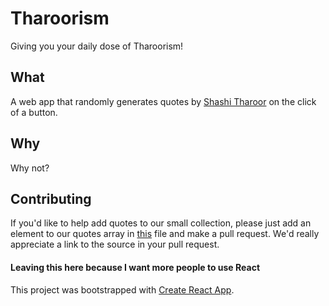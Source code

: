 # Tharoorism
Giving you your daily dose of Tharoorism!

## What
A web app that randomly generates quotes by [Shashi Tharoor](https://en.wikipedia.org/wiki/Shashi_Tharoor) on the click of a button.

## Why
Why not?

## Contributing
If you'd like to help add quotes to our small collection, please just add an element to our quotes array in [this](https://github.com/FarazPatankar/tharoorism/blob/master/src/quotes.js) file and make a pull request. We'd really appreciate a link to the source in your pull request.


#### Leaving this here because I want more people to use React
This project was bootstrapped with [Create React App](https://github.com/facebookincubator/create-react-app).
